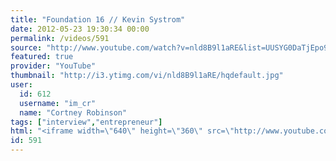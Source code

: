 ```yaml
---
title: "Foundation 16 // Kevin Systrom"
date: 2012-05-23 19:30:34 00:00
permalink: /videos/591
source: "http://www.youtube.com/watch?v=nld8B9l1aRE&list=UUSYG0DaTjEpo9LlE-f_1L1g&index=3&feature=plcp"
featured: true
provider: "YouTube"
thumbnail: "http://i3.ytimg.com/vi/nld8B9l1aRE/hqdefault.jpg"
user:
  id: 612
  username: "im_cr"
  name: "Cortney Robinson"
tags: ["interview","entrepreneur"]
html: "<iframe width=\"640\" height=\"360\" src=\"http://www.youtube.com/embed/nld8B9l1aRE?wmode=transparent&fs=1&feature=oembed\" frameborder=\"0\" allowfullscreen></iframe>"
id: 591
---
```


